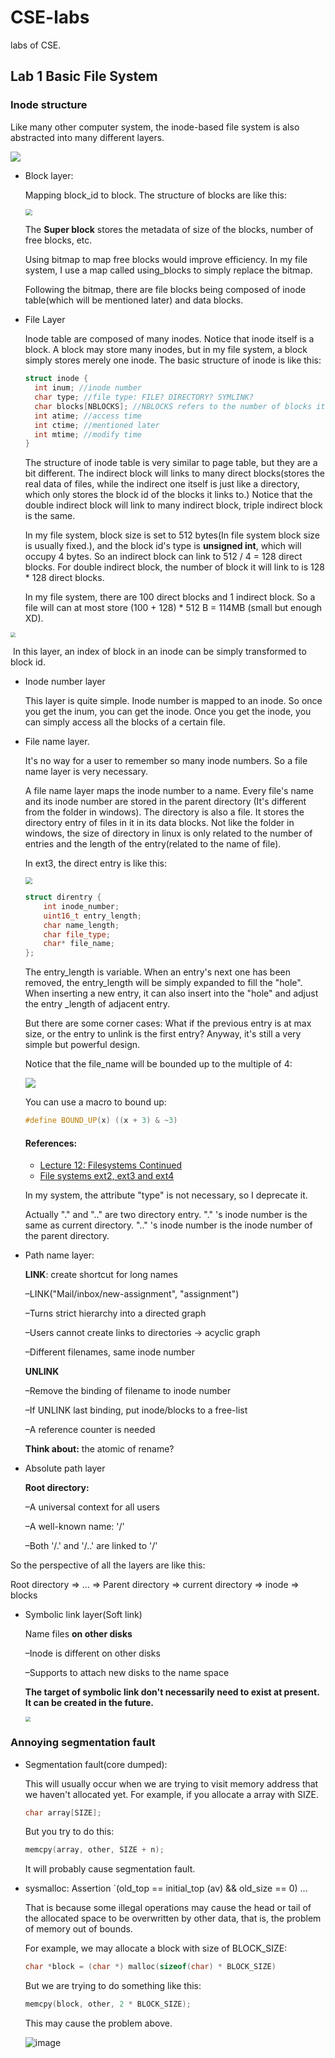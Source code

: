 # CSE-labs
labs of CSE.

## Lab 1 Basic File System

### Inode structure

Like many other computer system, the inode-based file system is also abstracted into many different layers.

![](./notes/inode_Layer.png)

+ Block layer: 

  Mapping block_id to block. The structure of blocks are like this: 

  <img src="./notes/block_structure.png" style="zoom:67%;" />

  The **Super block** stores the metadata of size of the blocks, number of free blocks, etc.

  Using bitmap to map free blocks would improve efficiency. In my file system, I use a map called using_blocks to simply replace the bitmap.

  Following the bitmap, there are file blocks being composed of inode table(which will be mentioned later) and data blocks.

+ File Layer

  Inode table are composed of many inodes. Notice that inode itself is a block. A block may store many inodes, but in my file system, a block simply stores merely one inode. The basic structure of inode is like this:

  ```c++
  struct inode {
  	int inum; //inode number
  	char type; //file type: FILE? DIRECTORY? SYMLINK?
  	char blocks[NBLOCKS]; //NBLOCKS refers to the number of blocks it links to
  	int atime; //access time
  	int ctime; //mentioned later
  	int mtime; //modify time
  }
  ```

  The structure of inode table is very similar to page table, but they are a bit different. The indirect block will links to many direct blocks(stores the real data of files, while the indirect one itself is just like a directory, which only stores the block id of the blocks it links to.) Notice that the double indirect block will link to many indirect block, triple indirect block is the same. 

  In my file system, block size is set to 512 bytes(In file system block size is usually fixed.), and the block id's type is **unsigned int**, which will occupy 4 bytes. So an indirect block can link to 512 / 4 = 128 direct blocks. For double indirect block, the number of block it will link to is 128 * 128 direct blocks. 

  In my file system, there are 100 direct blocks and 1 indirect block. So a file will can at most store (100 + 128) * 512 B = 114MB (small but enough XD).


<img src="./notes/inode_table_structure.png" style="zoom:50%;" />

​	In this layer, an index of block in an inode can be simply transformed to block id. 

+ Inode number layer

  This layer is quite simple. Inode number is mapped to an inode. So once you get the inum, you can get the inode. Once you get the inode, you can simply access all the blocks of a certain file.

+ File name layer. 

  It's no way for a user to remember so many inode numbers. So a file name layer is very necessary.

  A file name layer maps the inode number to a name. Every file's name and its inode number are stored in the parent directory (It's different from the folder in windows). The directory is also a file. It stores the directory entry of files in it in its data blocks. Not like the folder in windows,  the size of directory in linux is only related to the number of entries and the length of the entry(related to the name of file).

  In ext3, the direct entry is like this:

  <img src=".\notes\ext_1.png" style="zoom: 67%;" />

  ```c++
  struct direntry {
      int inode_number;
      uint16_t entry_length;
      char name_length;
      char file_type;
      char* file_name;
  };
  ```

  The entry_length is variable. When an entry's next one has been removed, the entry_length will be simply expanded to  fill the "hole". When inserting a new entry, it can also insert into the "hole" and adjust the entry _length of adjacent entry. 

  But there are some corner cases: What if the previous entry is at max size, or the entry to unlink is the first entry? Anyway, it's still a very simple but powerful design.

  Notice that the file_name will be bounded up to the multiple of 4:

  ![](./notes/ext_2.png)

  You can use a macro to bound up:
  
  ```c++
  #define BOUND_UP(x) ((x + 3) & ~3)
  ```
  
  #### References:
  
  + [Lecture 12: Filesystems Continued](http://web.cs.ucla.edu/classes/winter16/cs111/scribe/12c/index.html)
  + [File systems ext2, ext3 and ext4](https://students.mimuw.edu.pl/ZSO/Wyklady/11_extXfs/extXfs_short.pdf)
  
  In my system, the attribute "type" is not necessary, so I deprecate it. 
  
  Actually "." and ".." are two directory entry. "." 's inode number is the same as current directory. ".." 's inode number is the inode number of the parent directory.

+ Path name layer:

  **LINK**: create shortcut for long names

  –LINK("Mail/inbox/new-assignment", "assignment")

  –Turns strict hierarchy into a directed graph

  –Users cannot create links to directories -> acyclic graph

  –Different filenames, same inode number

  **UNLINK**

  –Remove the binding of filename to inode number

  –If UNLINK last binding, put inode/blocks to a free-list

  –A reference counter is needed

  **Think about:** the atomic of rename?

+ Absolute path layer

  **Root directory:**

  –A universal context for all users

  –A well-known name: '/'

  –Both '/.' and '/..' are linked to '/'

So the perspective of all the layers are like this:

Root directory => ... => Parent directory => current directory => inode => blocks 

+ Symbolic link layer(Soft link)

  Name files **on other disks**

  –Inode is different on other disks

  –Supports to attach new disks to the name space

  **The target of symbolic link don't necessarily need to exist at present. It can be created in the future.**

  <img src="./notes/layer_7_summary.png" style="zoom:50%;" />

### Annoying segmentation fault

+ Segmentation fault(core dumped):

  This will usually occur when we are trying to visit memory address that we haven't allocated yet. For example, if you allocate a array with SIZE.

  ```c++
  char array[SIZE];
  ```

  But you try to do this:

  ```c++
  memcpy(array, other, SIZE + n);
  ```

  It will probably cause segmentation fault.

+ sysmalloc: Assertion `(old_top == initial_top (av) && old_size == 0) ...

  That is because some illegal operations may cause the head or tail of the allocated space to be overwritten by other data, that is, the problem of memory out of bounds.
  
  For example, we may allocate a block with size of BLOCK_SIZE: 
  
  ```c++
  char *block = (char *) malloc(sizeof(char) * BLOCK_SIZE)
  ```
  
  But we are trying to do something like this: 
  
  ``` c++
  memcpy(block, other, 2 * BLOCK_SIZE);
  ```
  
  This may cause the problem above.
  
  ![image](https://doc.dpdk.org/guides-1.8/_images/malloc_heap.png)
